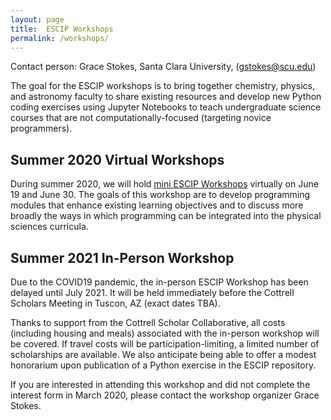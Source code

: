 ```yaml
---
layout: page
title:  ESCIP Workshops
permalink: /workshops/
---
```


Contact person: Grace Stokes, Santa Clara University, (<gstokes@scu.edu>)
 
The goal for the ESCIP workshops is to bring together chemistry, physics, and astronomy faculty to share existing resources and develop new Python coding exercises using Jupyter Notebooks to teach undergraduate science courses that are not computationally-focused (targeting novice programmers).

## Summer 2020 Virtual Workshops

During summer 2020, we will hold [mini ESCIP Workshops](/workshops/2020) virtually on June 19 and June 30. The goals of this workshop are to develop programming modules that enhance existing learning objectives and to discuss more broadly the ways in which programming can be integrated into the physical sciences curricula.

## Summer 2021 In-Person Workshop

Due to the COVID19 pandemic, the in-person ESCIP Workshop has been delayed until July 2021. It will be held immediately before the Cottrell Scholars Meeting in Tuscon, AZ (exact dates TBA). 

Thanks to support from the Cottrell Scholar Collaborative, all costs (including housing and meals) associated with the in-person workshop will be covered. If travel costs will be participation-limiting, a limited number of scholarships are available. We also anticipate being able to offer a modest honorarium upon publication of a Python exercise in the ESCIP repository. 

If you are interested in attending this workshop and did not complete the interest form in March 2020, please contact the workshop organizer Grace Stokes.

<!--  At this workshop, we will share lived experiences (successes/pitfalls) of instructors who have incorporated coding exercises into science courses. Newer users will work together with experienced faculty to develop new modules for use in the classroom. As a work product of the conference, the attendees will help design and contribute to a web-based repository of Jupyter Notebooks and resources for implementing them most effectively.
If you are interested in participating, please complete this [survey](https://docs.google.com/forms/d/e/1FAIpQLScM1ce7vc0OhwI-_IQBAItNDtgbHVqhDL_HoqosBjTugwKU2g/viewform) by Monday, March 5, 2020. --->
